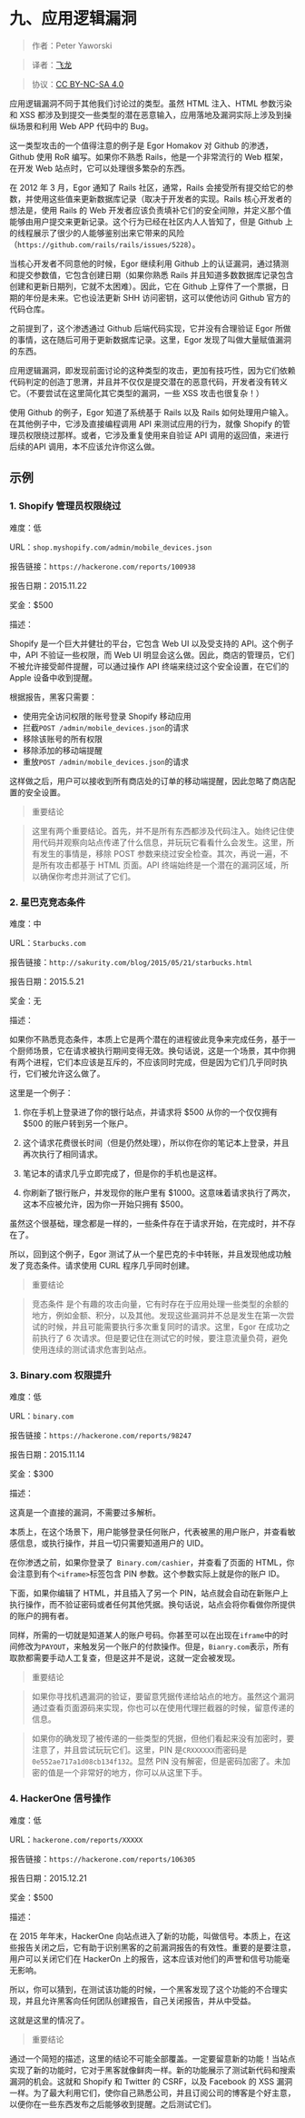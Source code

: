 # 九、应用逻辑漏洞

> 作者：Peter Yaworski

> 译者：[飞龙](https://github.com/)

> 协议：[CC BY-NC-SA 4.0](http://creativecommons.org/licenses/by-nc-sa/4.0/)

应用逻辑漏洞不同于其他我们讨论过的类型。虽然 HTML 注入、HTML 参数污染和 XSS 都涉及到提交一些类型的潜在恶意输入，应用落地及漏洞实际上涉及到操纵场景和利用 Web APP 代码中的 Bug。

这一类型攻击的一个值得注意的例子是 Egor Homakov 对 Github 的渗透，Github 使用 RoR 编写。如果你不熟悉 Rails，他是一个非常流行的 Web 框架，在开发 Web 站点时，它可以处理很多繁杂的东西。

在 2012 年 3 月，Egor 通知了 Rails 社区，通常，Rails 会接受所有提交给它的参数，并使用这些值来更新数据库记录（取决于开发者的实现。Rails 核心开发者的想法是，使用 Rails 的 Web 开发者应该负责填补它们的安全间隙，并定义那个值能够由用户提交来更新记录。这个行为已经在社区内人人皆知了，但是 Github 上的线程展示了很少的人能够鉴别出来它带来的风险（`https://github.com/rails/rails/issues/5228`）。

当核心开发者不同意他的时候，Egor 继续利用 Github 上的认证漏洞，通过猜测和提交参数值，它包含创建日期（如果你熟悉 Rails 并且知道多数数据库记录包含创建和更新日期列，它就不太困难）。因此，它在 Github 上穿件了一个票据，日期的年份是未来。它也设法更新 SHH 访问密钥，这可以使他访问 Github 官方的代码仓库。

之前提到了，这个渗透通过 Github 后端代码实现，它并没有合理验证 Egor 所做的事情，这在随后可用于更新数据库记录。这里，Egor 发现了叫做大量赋值漏洞的东西。

应用逻辑漏洞，即发现前面讨论的这种类型的攻击，更加有技巧性，因为它们依赖代码判定的创造丁思渭，并且并不仅仅是提交潜在的恶意代码，开发者没有转义它。（不要尝试在这里简化其它类型的漏洞，一些 XSS 攻击也很复杂！）

使用 Github 的例子，Egor 知道了系统基于 Rails 以及 Rails 如何处理用户输入。在其他例子中，它涉及直接编程调用 API 来测试应用的行为，就像 Shopify 的管理员权限绕过那样。或者，它涉及重复使用来自验证 API 调用的返回值，来进行后续的API 调用，本不应该允许你这么做。

## 示例

### 1\. Shopify 管理员权限绕过

难度：低

URL：`shop.myshopify.com/admin/mobile_devices.json `

报告链接：`https://hackerone.com/reports/100938`

报告日期：2015.11.22

奖金：$500

描述：

Shopify 是一个巨大并健壮的平台，它包含 Web UI 以及受支持的 API。这个例子中，API 不验证一些权限，而 Web UI 明显会这么做。因此，商店的管理员，它们不被允许接受邮件提醒，可以通过操作 API 终端来绕过这个安全设置，在它们的 Apple 设备中收到提醒。

根据报告，黑客只需要：

+   使用完全访问权限的账号登录 Shopify 移动应用
+   拦截`POST /admin/mobile_devices.json`的请求
+   移除该账号的所有权限
+   移除添加的移动端提醒
+   重放`POST /admin/mobile_devices.json`的请求

这样做之后，用户可以接收到所有商店处的订单的移动端提醒，因此忽略了商店配置的安全设置。

> 重要结论

> 这里有两个重要结论。首先，并不是所有东西都涉及代码注入。始终记住使用代码并观察向站点传递了什么信息，并玩玩它看看什么会发生。这里，所有发生的事情是，移除 POST 参数来绕过安全检查。其次，再说一遍，不是所有攻击都基于 HTML 页面。API 终端始终是一个潜在的漏洞区域，所以确保你考虑并测试了它们。

### 2\. 星巴克竞态条件

难度：中

URL：`Starbucks.com `

报告链接：`http://sakurity.com/blog/2015/05/21/starbucks.html`

报告日期：2015.5.21

奖金：无

描述：

如果你不熟悉竞态条件，本质上它是两个潜在的进程彼此竞争来完成任务，基于一个厨师场景，它在请求被执行期间变得无效。换句话说，这是一个场景，其中你拥有两个进程，它们本应该是互斥的，不应该同时完成，但是因为它们几乎同时执行，它们被允许这么做了。

这里是一个例子：

1.  你在手机上登录进了你的银行站点，并请求将 $500 从你的一个仅仅拥有 $500 的账户转到另一个账户。

2.  这个请求花费很长时间（但是仍然处理），所以你在你的笔记本上登录，并且再次执行了相同请求。

3.  笔记本的请求几乎立即完成了，但是你的手机也是这样。

4.  你刷新了银行账户，并发现你的账户里有 $1000。这意味着请求执行了两次，这本不应被允许，因为你一开始只拥有 $500。

虽然这个很基础，理念都是一样的，一些条件存在于请求开始，在完成时，并不存在了。

所以，回到这个例子，Egor 测试了从一个星巴克的卡中转账，并且发现他成功触发了竞态条件。请求使用 CURL 程序几乎同时创建。

> 重要结论

> 竞态条件 是个有趣的攻击向量，它有时存在于应用处理一些类型的余额的地方，例如金额、积分，以及其他。发现这些漏洞并不总是发生在第一次尝试的时候，并且可能需要执行多次重复同时的请求。这里，Egor 在成功之前执行了 6 次请求。但是要记住在测试它的时候，要注意流量负荷，避免使用连续的测试请求危害到站点。

### 3\. Binary.com 权限提升

难度：低

URL：`binary.com`

报告链接：`https://hackerone.com/reports/98247`

报告日期：2015.11.14

奖金：$300

描述：

这真是一个直接的漏洞，不需要过多解析。

本质上，在这个场景下，用户能够登录任何账户，代表被黑的用户账户，并查看敏感信息，或执行操作，并且一切只需要知道用户的 UID。

在你渗透之前，如果你登录了` Binary.com/cashier`，并查看了页面的 HTML，你会注意到有个`<iframe>`标签包含 PIN 参数。这个参数实际上就是你的账户 ID。

下面，如果你编辑了 HTML，并且插入了另一个 PIN，站点就会自动在新账户上执行操作，而不验证密码或者任何其他凭据。换句话说，站点会将你看做你所提供的账户的拥有者。

同样，所需的一切就是知道某人的账户号码。你甚至可以在出现在`iframe`中的时间修改为`PAYOUT`，来触发另一个账户的付款操作。但是，`Bianry.com`表示，所有取款都需要手动人工复查，但是这并不是说，这就一定会被发现。

> 重要结论

> 如果你寻找机遇漏洞的验证，要留意凭据传递给站点的地方。虽然这个漏洞通过查看页面源码来实现，你也可以在使用代理拦截器的时候，留意传递的信息。

> 如果你的确发现了被传递的一些类型的凭据，但他们看起来没有加密时，要注意了，并且尝试玩玩它们。这里，PIN 是`CRXXXXXX`而密码是`0e552ae717a1d08cb134f132`。显然 PIN 没有解密，但是密码加密了。未加密的值是一个非常好的地方，你可以从这里下手。

### 4\. HackerOne 信号操作

难度：低

URL：`hackerone.com/reports/XXXXX`

报告链接：`https://hackerone.com/reports/106305`

报告日期：2015.12.21

奖金：$500

描述：

在 2015 年年末，HackerOne 向站点进入了新的功能，叫做信号。本质上，在这些报告关闭之后，它有助于识别黑客的之前漏洞报告的有效性。重要的是要注意，用户可以关闭它们在 HackerOn 上的报告，这本应该对他们的声誉和信号功能毫无影响。

所以，你可以猜到，在测试该功能的时候，一个黑客发现了这个功能的不合理实现，并且允许黑客向任何团队创建报告，自己关闭报告，并从中受益。

这就是这里的情况了。

> 重要结论

通过一个简短的描述，这里的结论不可能全部覆盖。一定要留意新的功能！当站点实现了新的功能时，它对于黑客就像鲜肉一样。新的功能展示了测试新代码和搜索漏洞的机会。这就和 Shopify 和 Twitter 的 CSRF，以及 Facebook 的 XSS 漏洞一样。为了最大利用它们，使你自己熟悉公司，并且订阅公司的博客是个好主意，以便你在一些东西发布之后能够收到提醒。之后测试它们。
